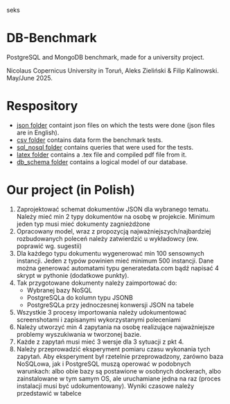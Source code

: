 seks
# DB-Benchmark
PostgreSQL and MongoDB benchmark, made for a university project.

Nicolaus Copernicus University in Toruń,
Aleks Zieliński & Filip Kalinowski.
May/June 2025.

# Respository
- [json folder](./json) containt json files on which the tests were done (json files are in English).
- [csv folder](./csv) contains data form the benchmark tests.
- [sql_nosql folder](./sql_nosql) contains queries that were used for the tests.
- [latex folder](./latex) contains a .tex file and compiled pdf file from it.
- [db_schema folder](./db_schema) contains a logical model of our database.

# Our project (in Polish)
1. Zaprojektować schemat dokumentów JSON dla wybranego tematu. Należy mieć min 2 typy dokumentów na osobę w projekcie. Minimum jeden typ musi mieć dokumenty zagnieżdżone
2. Opracowany model, wraz z propozycją najważniejszych/najbardziej rozbudowanych poleceń należy zatwierdzić u wykładowcy (ew. poprawić wg. sugestii)
3. Dla każdego typu dokumentu wygenerować min 100 sensownych instancji. Jeden z typów powinien mieć minimum 500 instancji. Dane można generować automatami typu generatedata.com bądź napisać 4 skrypt w pythonie (dodatkowe punkty).
5. Tak przygotowane dokumenty należy zaimportować do:
    - Wybranej bazy NoSQL
    - PostgreSQLa do kolumn typu JSONB
    - PostgreSQLa przy jednoczesnej konwersji JSON na tabele
6. Wszystkie 3 procesy importowania należy udokumentować screenshotami i zapisanymi wykorzystanymi poleceniami
7. Należy utworzyć min 4 zapytania na osobę realizujące najważniejsze problemy wyszukiwania w tworzonej bazie. 
8. Każde z zapytań musi mieć 3 wersje dla 3 sytuacji z pkt 4. 
9. Należy przeprowadzić eksperyment pomiaru czasu wykonania tych zapytań. Aby eksperyment był rzetelnie przeprowadzony, zarówno baza NoSQLowa, jak i PostgreSQL muszą operować w podobnych warunkach: albo obie bazy są postawione w osobnych dockerach, albo zainstalowane w tym samym OS, ale uruchamiane jedna na raz (proces instalacji musi być udokumentowany). Wyniki czasowe należy przedstawić w tabelce
